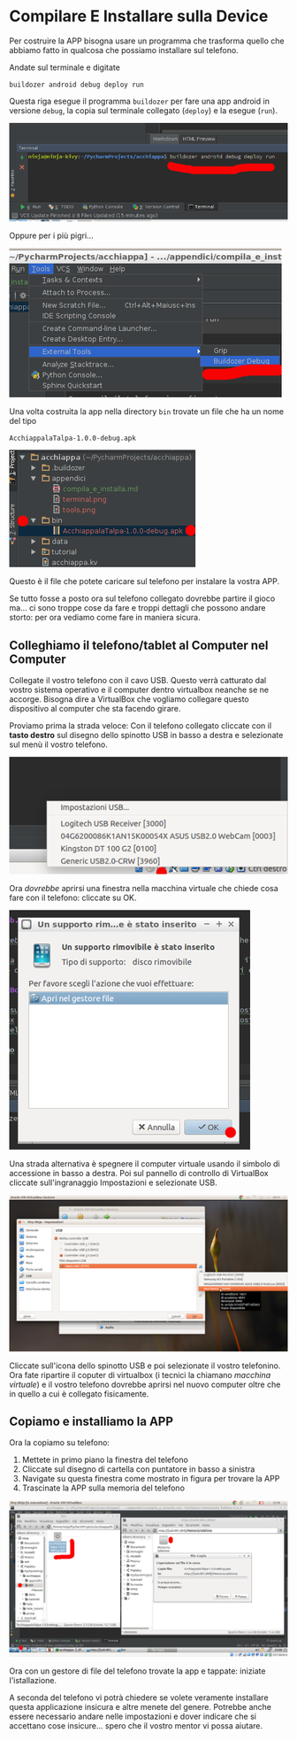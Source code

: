 # Compilare E Installare sulla Device

Per costruire la APP bisogna usare un programma che trasforma quello che abbiamo fatto in qualcosa che possiamo 
installare sul telefono.

Andate sul terminale e digitate

```
buildozer android debug deploy run
```

Questa riga esegue il programma `buildozer` per fare una app android in versione `debug`, la copia sul terminale
collegato (`deploy`) e la esegue (`run`).

![Terminale](terminal.png)

Oppure per i più pigri...

![Menù in Tools](tools.png)


Una volta costruita la app nella directory `bin` trovate un file che ha un nome del tipo

```
AcchiappalaTalpa-1.0.0-debug.apk
```

![APK](apk.png)

Questo è il file che potete caricare sul telefono per instalare la vostra APP.

Se tutto fosse a posto ora sul telefono collegato dovrebbe partire il gioco ma... ci sono troppe cose da fare e
troppi dettagli che possono andare storto: per ora vediamo come fare in maniera sicura.


## Colleghiamo il telefono/tablet al Computer nel Computer

Collegate il vostro telefono con il cavo USB. Questo verrà catturato dal vostro sistema operativo e il computer dentro
virtualbox neanche se ne accorge. Bisogna dire a VirtualBox che vogliamo collegare questo dispositivo al computer che
sta facendo girare.

Proviamo prima la strada veloce: Con il telefono collegato cliccate con il **tasto destro** sul disegno dello spinotto 
USB in basso a destra e selezionate sul menù il vostro telefono.

![USB](usb.png)

Ora *dovrebbe* aprirsi una finestra nella macchina virtuale che chiede cosa fare con il telefono: cliccate su OK.

![Telefono in LUbubtu](device_in_lubuntu.png)

Una strada alternativa è spegnere il computer virtuale usando il simbolo di accessione in basso a destra. Poi sul pannello di 
controllo di VirtualBox cliccate sull'ingranaggio Impostazioni e selezionate USB.

![VirtualBox USB](aggiungi_usb.png)

Cliccate sull'icona dello spinotto USB e poi selezionate il vostro telefonino. Ora fate ripartire il coputer di 
virtualbox (i tecnici la chiamano *macchina virtuale*) e il vostro telefono dovrebbe aprirsi nel nuovo computer oltre
che in quello a cui è collegato fisicamente.

## Copiamo e installiamo la APP

Ora la copiamo su telefono:

1. Mettete in primo piano la finestra del telefono
2. Cliccate sul disegno di cartella con puntatore in basso a sinistra
3. Navigate su questa finestra come mostrato in figura per trovare la APP
4. Trascinate la APP sulla memoria del telefono

![Copiare](copia.png)

Ora con un gestore di file del telefono trovate la app e tappate: iniziate l'istallazione.

A seconda del telefono vi potrà chiedere se volete veramente installare questa applicazione insicura e altre menete del
genere. Potrebbe anche essere necessario andare nelle impostazioni e dover indicare che si accettano cose insicure...
spero che il vostro mentor vi possa aiutare.